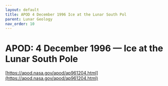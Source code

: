 ```yaml
---
layout: default
title: APOD 4 December 1996 Ice at the Lunar South Pol
parent: Lunar Geology
nav_order: 10
---
```


# APOD: 4 December 1996 — Ice at the Lunar South Pole

[https://apod.nasa.gov/apod/ap961204.html](https://apod.nasa.gov/apod/ap961204.html)

